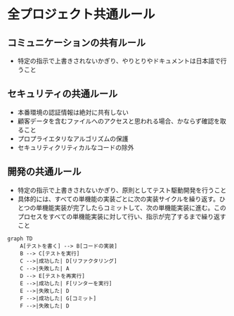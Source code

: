# 全プロジェクト共通ルール

## コミュニケーションの共有ルール

- 特定の指示で上書きされないかぎり、やりとりやドキュメントは日本語で行うこと

## セキュリティの共通ルール

- 本番環境の認証情報は絶対に共有しない
- 顧客データを含むファイルへのアクセスと思われる場合、かならず確認を取ること
- プロプライエタリなアルゴリズムの保護
- セキュリティクリティカルなコードの除外

## 開発の共通ルール

- 特定の指示で上書きされないかぎり、原則としてテスト駆動開発を行うこと
- 具体的には、すべての単機能の実装ごとに次の実装サイクルを繰り返す。ひとつの単機能実装が完了したらコミットして、次の単機能実装に進む。このプロセスをすべての単機能実装に対して行い、指示が完了するまで繰り返すこと

```mermaid
graph TD
    A[テストを書く] --> B[コードの実装]
    B --> C[テストを実行]
    C -->|成功した| D[リファクタリング]
    C -->|失敗した| A
    D --> E[テストを再実行]
    E -->|成功した| F[リンターを実行]
    E -->|失敗した| D
    F -->|成功した| G[コミット]
    F -->|失敗した| D
```
